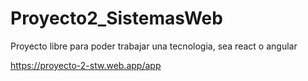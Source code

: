 # Proyecto2_SistemasWeb
Proyecto libre para poder trabajar una tecnologia, sea react o angular


https://proyecto-2-stw.web.app/app
